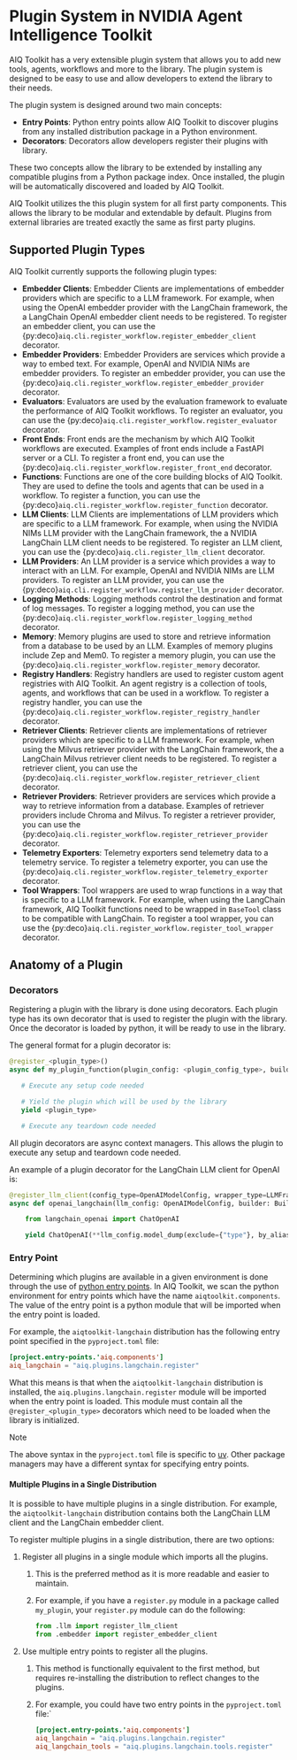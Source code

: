 <!--
SPDX-FileCopyrightText: Copyright (c) 2025, NVIDIA CORPORATION & AFFILIATES. All rights reserved.
SPDX-License-Identifier: Apache-2.0

Licensed under the Apache License, Version 2.0 (the "License");
you may not use this file except in compliance with the License.
You may obtain a copy of the License at

http://www.apache.org/licenses/LICENSE-2.0

Unless required by applicable law or agreed to in writing, software
distributed under the License is distributed on an "AS IS" BASIS,
WITHOUT WARRANTIES OR CONDITIONS OF ANY KIND, either express or implied.
See the License for the specific language governing permissions and
limitations under the License.
-->

# Plugin System in NVIDIA Agent Intelligence Toolkit

AIQ Toolkit has a very extensible plugin system that allows you to add new tools, agents, workflows and more to the library. The plugin system is designed to be easy to use and allow developers to extend the library to their needs.

The plugin system is designed around two main concepts:

- **Entry Points**: Python entry points allow AIQ Toolkit to discover plugins from any installed distribution package in a Python environment.
- **Decorators**: Decorators allow developers register their plugins with library.

These two concepts allow the library to be extended by installing any compatible plugins from a Python package index. Once installed, the plugin will be automatically discovered and loaded by AIQ Toolkit.

AIQ Toolkit utilizes the this plugin system for all first party components. This allows the library to be modular and extendable by default. Plugins from external libraries are treated exactly the same as first party plugins.


## Supported Plugin Types

AIQ Toolkit currently supports the following plugin types:

- **Embedder Clients**: Embedder Clients are implementations of embedder providers which are specific to a LLM framework. For example, when using the OpenAI embedder provider with the LangChain framework, the a LangChain OpenAI embedder client needs to be registered. To register an embedder client, you can use the {py:deco}`aiq.cli.register_workflow.register_embedder_client` decorator.
- **Embedder Providers**: Embedder Providers are services which provide a way to embed text. For example, OpenAI and NVIDIA NIMs are embedder providers. To register an embedder provider, you can use the {py:deco}`aiq.cli.register_workflow.register_embedder_provider` decorator.
- **Evaluators**: Evaluators are used by the evaluation framework to evaluate the performance of AIQ Toolkit workflows. To register an evaluator, you can use the {py:deco}`aiq.cli.register_workflow.register_evaluator` decorator.
- **Front Ends**: Front ends are the mechanism by which AIQ Toolkit workflows are executed. Examples of front ends include a FastAPI server or a CLI. To register a front end, you can use the {py:deco}`aiq.cli.register_workflow.register_front_end` decorator.
- **Functions**: Functions are one of the core building blocks of AIQ Toolkit. They are used to define the tools and agents that can be used in a workflow. To register a function, you can use the {py:deco}`aiq.cli.register_workflow.register_function` decorator.
- **LLM Clients**: LLM Clients are implementations of LLM providers which are specific to a LLM framework. For example, when using the NVIDIA NIMs LLM provider with the LangChain framework, the a NVIDIA LangChain LLM client needs to be registered. To register an LLM client, you can use the {py:deco}`aiq.cli.register_llm_client` decorator.
- **LLM Providers**: An LLM provider is a service which provides a way to interact with an LLM. For example, OpenAI and NVIDIA NIMs are LLM providers. To register an LLM provider, you can use the {py:deco}`aiq.cli.register_workflow.register_llm_provider` decorator.
- **Logging Methods**: Logging methods control the destination and format of log messages. To register a logging method, you can use the {py:deco}`aiq.cli.register_workflow.register_logging_method` decorator.
- **Memory**: Memory plugins are used to store and retrieve information from a database to be used by an LLM. Examples of memory plugins include Zep and Mem0. To register a memory plugin, you can use the {py:deco}`aiq.cli.register_workflow.register_memory` decorator.
- **Registry Handlers**: Registry handlers are used to register custom agent registries with AIQ Toolkit. An agent registry is a collection of tools, agents, and workflows that can be used in a workflow. To register a registry handler, you can use the {py:deco}`aiq.cli.register_workflow.register_registry_handler` decorator.
- **Retriever Clients**: Retriever clients are implementations of retriever providers which are specific to a LLM framework. For example, when using the Milvus retriever provider with the LangChain framework, the a LangChain Milvus retriever client needs to be registered. To register a retriever client, you can use the {py:deco}`aiq.cli.register_workflow.register_retriever_client` decorator.
- **Retriever Providers**: Retriever providers are services which provide a way to retrieve information from a database. Examples of retriever providers include Chroma and Milvus. To register a retriever provider, you can use the {py:deco}`aiq.cli.register_workflow.register_retriever_provider` decorator.
- **Telemetry Exporters**: Telemetry exporters send telemetry data to a telemetry service. To register a telemetry exporter, you can use the {py:deco}`aiq.cli.register_workflow.register_telemetry_exporter` decorator.
- **Tool Wrappers**: Tool wrappers are used to wrap functions in a way that is specific to a LLM framework. For example, when using the LangChain framework, AIQ Toolkit functions need to be wrapped in `BaseTool` class to be compatible with LangChain. To register a tool wrapper, you can use the {py:deco}`aiq.cli.register_workflow.register_tool_wrapper` decorator.

## Anatomy of a Plugin

### Decorators

Registering a plugin with the library is done using decorators. Each plugin type has its own decorator that is used to register the plugin with the library. Once the decorator is loaded by python, it will be ready to use in the library.

The general format for a plugin decorator is:

```python
@register_<plugin_type>()
async def my_plugin_function(plugin_config: <plugin_config_type>, builder: Builder):

   # Execute any setup code needed

   # Yield the plugin which will be used by the library
   yield <plugin_type>

   # Execute any teardown code needed
```

All plugin decorators are async context managers. This allows the plugin to execute any setup and teardown code needed.

An example of a plugin decorator for the LangChain LLM client for OpenAI is:

```python
@register_llm_client(config_type=OpenAIModelConfig, wrapper_type=LLMFrameworkEnum.LANGCHAIN)
async def openai_langchain(llm_config: OpenAIModelConfig, builder: Builder):

    from langchain_openai import ChatOpenAI

    yield ChatOpenAI(**llm_config.model_dump(exclude={"type"}, by_alias=True))
```

### Entry Point

Determining which plugins are available in a given environment is done through the use of [python entry points](https://packaging.python.org/en/latest/specifications/entry-points/). In AIQ Toolkit, we scan the python environment for entry points which have the name `aiqtoolkit.components`. The value of the entry point is a python module that will be imported when the entry point is loaded.

For example, the `aiqtoolkit-langchain` distribution has the following entry point specified in the `pyproject.toml` file:

```toml
[project.entry-points.'aiq.components']
aiq_langchain = "aiq.plugins.langchain.register"
```

What this means is that when the `aiqtoolkit-langchain` distribution is installed, the `aiq.plugins.langchain.register` module will be imported when the entry point is loaded. This module must contain all the `@register_<plugin_type>` decorators which need to be loaded when the library is initialized.

> [!NOTE]
> The above syntax in the `pyproject.toml` file is specific to [uv](https://docs.astral.sh/uv/concepts/projects/config/#plugin-entry-points). Other package managers may have a different syntax for specifying entry points.


#### Multiple Plugins in a Single Distribution

It is possible to have multiple plugins in a single distribution. For example, the `aiqtoolkit-langchain` distribution contains both the LangChain LLM client and the LangChain embedder client.

To register multiple plugins in a single distribution, there are two options:

1. Register all plugins in a single module which imports all the plugins.
   1. This is the preferred method as it is more readable and easier to maintain.
   2. For example, if you have a `register.py` module in a package called `my_plugin`, your `register.py` module can do the following:

      ```python
      from .llm import register_llm_client
      from .embedder import register_embedder_client
      ```

2. Use multiple entry points to register all the plugins.
   1. This method is functionally equivalent to the first method, but requires re-installing the distribution to reflect changes to the plugins.
   2. For example, you could have two entry points in the `pyproject.toml` file:`

      ```toml
      [project.entry-points.'aiq.components']
      aiq_langchain = "aiq.plugins.langchain.register"
      aiq_langchain_tools = "aiq.plugins.langchain.tools.register"
      ```
